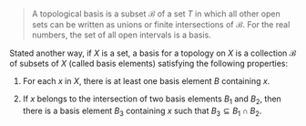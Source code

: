 >A topological basis is a subset $\mathcal{B}$ of a set $T$ in which all other open sets can be written as unions or finite intersections of $\mathcal{B}$. For the real numbers, the set of all open intervals is a basis.

Stated another way, if $X$ is a set, a basis for a topology on $X$ is a collection $\mathcal{B}$ of subsets of $X$ (called basis elements) satisfying the following properties:

1. For each $x$ in $X$, there is at least one basis element $B$ containing $x$.

2. If $x$ belongs to the intersection of two basis elements $B_1$ and $B_2$, then there is a basis element $B_3$ containing $x$ such that $B_3 \subseteq B_1 \cap B_2$.